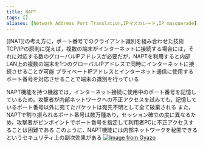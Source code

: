```yaml
---
title: NAPT
tags: []
aliases: [Network Address Port Translation,IPマスカレード,IP masquerade]
---
```

[[NAT]]の考え方に，ポート番号でのクライアント識別を組み合わせた技術
TCP/IPの原則に従えば，複数の端末がインターネットに接続する場合には，それに対応する数のグローバルIPアドレスが必要だが，NAPTを利用すると内部LAN上の複数の端末を1つのグローバルIPアドレスで同時にインターネットに接続させることが可能
プライベートIPアドレスとインターネット通信に使用するポート番号を対応させることで端末の識別を行っている

NAPT機能を持つ機器では，インターネット接続に使用中のポート番号を記憶しているため，攻撃者が内部ネットワークへの不正アクセスを試みても，記憶しているポート番号以外に宛てたパケットは宛先不明として全て破棄される
また，NAPTで割り振られるポート番号は数万種あり，セッション確立の度に異なるため，攻撃者がピンポイントでポート番号を指定して利用者PCに不正アクセスすることは困難である
このように，NAPT機能には内部ネットワークを秘匿できるというセキュリティ上の副次効果がある
[![Image from Gyazo](https://i.gyazo.com/c26ce3f96afa2c1b745e8d79bed6f23e.png)](https://gyazo.com/c26ce3f96afa2c1b745e8d79bed6f23e)